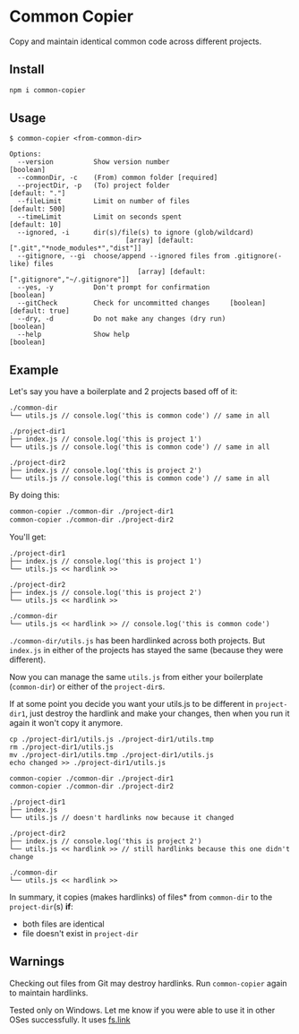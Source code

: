 # Common Copier

Copy and maintain identical common code across different projects.

## Install

```sh
npm i common-copier
```

## Usage

```
$ common-copier <from-common-dir>
```
```
Options:
  --version          Show version number                               [boolean]
  --commonDir, -c    (From) common folder [required]
  --projectDir, -p   (To) project folder                          [default: "."]
  --fileLimit        Limit on number of files                     [default: 500]
  --timeLimit        Limit on seconds spent                        [default: 10]
  --ignored, -i      dir(s)/file(s) to ignore (glob/wildcard)
                             [array] [default: [".git","*node_modules*","dist"]]
  --gitignore, --gi  choose/append --ignored files from .gitignore(-like) files
                                [array] [default: [".gitignore","~/.gitignore"]]
  --yes, -y          Don't prompt for confirmation                     [boolean]
  --gitCheck         Check for uncommitted changes     [boolean] [default: true]
  --dry, -d          Do not make any changes (dry run)                 [boolean]
  --help             Show help                                         [boolean]
```

## Example

Let's say you have a boilerplate and 2 projects based off of it:

```
./common-dir
└── utils.js // console.log('this is common code') // same in all

./project-dir1
├── index.js // console.log('this is project 1')
└── utils.js // console.log('this is common code') // same in all

./project-dir2
├── index.js // console.log('this is project 2')
└── utils.js // console.log('this is common code') // same in all
```

By doing this:

```sh
common-copier ./common-dir ./project-dir1
common-copier ./common-dir ./project-dir2
```

You'll get:

```
./project-dir1
├── index.js // console.log('this is project 1')
└── utils.js << hardlink >>

./project-dir2
├── index.js // console.log('this is project 2')
└── utils.js << hardlink >>

./common-dir
└── utils.js << hardlink >> // console.log('this is common code')
```

`./common-dir/utils.js` has been hardlinked across both projects. But `index.js` in either of the projects has stayed the same (because they were different).

Now you can manage the same `utils.js` from either your boilerplate (`common-dir`) or either of the `project-dir`s.

If at some point you decide you want your utils.js to be different in `project-dir1`, just destroy the hardlink and make your changes, then when you run it again it won't copy it anymore.


```
cp ./project-dir1/utils.js ./project-dir1/utils.tmp
rm ./project-dir1/utils.js
mv ./project-dir1/utils.tmp ./project-dir1/utils.js
echo changed >> ./project-dir1/utils.js

common-copier ./common-dir ./project-dir1
common-copier ./common-dir ./project-dir2

./project-dir1
├── index.js
└── utils.js // doesn't hardlinks now because it changed

./project-dir2
├── index.js // console.log('this is project 2')
└── utils.js << hardlink >> // still hardlinks because this one didn't change

./common-dir
└── utils.js << hardlink >>
```

In summary, it copies (makes hardlinks) of files\* from `common-dir` to the `project-dir`(s) **if**:

* both files are identical
* file doesn't exist in `project-dir`

## Warnings

Checking out files from Git may destroy hardlinks. Run `common-copier` again to maintain hardlinks.

Tested only on Windows. Let me know if you were able to use it in other OSes successfully. It uses [fs.link](https://nodejs.org/api/fs.html#fs_fs_link_existingpath_newpath_callback)
